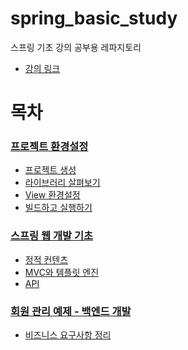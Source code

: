 # spring_basic_study
스프링 기초 강의 공부용 레파지토리

+ [강의 링크](https://www.inflearn.com/my-courses)

# 목차

### [프로젝트 환경설정](https://github.com/journeytorainbow/spring_boot_study/tree/master/%ED%94%84%EB%A1%9C%EC%A0%9D%ED%8A%B8_%ED%99%98%EA%B2%BD%EC%84%A4%EC%A0%95)
  + [프로젝트 생성](https://github.com/journeytorainbow/spring_boot_study/blob/master/%ED%94%84%EB%A1%9C%EC%A0%9D%ED%8A%B8_%ED%99%98%EA%B2%BD%EC%84%A4%EC%A0%95/%ED%94%84%EB%A1%9C%EC%A0%9D%ED%8A%B8_%EC%83%9D%EC%84%B1.md)
  + [라이브러리 살펴보기](https://github.com/journeytorainbow/spring_boot_study/blob/master/%ED%94%84%EB%A1%9C%EC%A0%9D%ED%8A%B8_%ED%99%98%EA%B2%BD%EC%84%A4%EC%A0%95/%EB%9D%BC%EC%9D%B4%EB%B8%8C%EB%9F%AC%EB%A6%AC_%EC%82%B4%ED%8E%B4%EB%B3%B4%EA%B8%B0.md)
  + [View 환경설정](https://github.com/journeytorainbow/spring_boot_study/blob/master/%ED%94%84%EB%A1%9C%EC%A0%9D%ED%8A%B8_%ED%99%98%EA%B2%BD%EC%84%A4%EC%A0%95/View_%ED%99%98%EA%B2%BD%EC%84%A4%EC%A0%95.md)
  + [빌드하고 실행하기](https://github.com/journeytorainbow/spring_boot_study/blob/master/%ED%94%84%EB%A1%9C%EC%A0%9D%ED%8A%B8_%ED%99%98%EA%B2%BD%EC%84%A4%EC%A0%95/%EB%B9%8C%EB%93%9C%ED%95%98%EA%B3%A0_%EC%8B%A4%ED%96%89%ED%95%98%EA%B8%B0.md)

### [스프링 웹 개발 기초](https://github.com/journeytorainbow/spring_boot_study/tree/master/%EC%8A%A4%ED%94%84%EB%A7%81_%EC%9B%B9%EA%B0%9C%EB%B0%9C_%EA%B8%B0%EC%B4%88)
  + [정적 컨텐츠](https://github.com/journeytorainbow/spring_boot_study/blob/master/%EC%8A%A4%ED%94%84%EB%A7%81_%EC%9B%B9%EA%B0%9C%EB%B0%9C_%EA%B8%B0%EC%B4%88/%EC%A0%95%EC%A0%81_%EC%BB%A8%ED%85%90%EC%B8%A0.md)
  + [MVC와 템플릿 엔진](https://github.com/journeytorainbow/spring_boot_study/blob/master/%EC%8A%A4%ED%94%84%EB%A7%81_%EC%9B%B9%EA%B0%9C%EB%B0%9C_%EA%B8%B0%EC%B4%88/MVC_%EC%99%80_%ED%85%9C%ED%94%8C%EB%A6%BF%EC%97%94%EC%A7%84.md)
  + [API](https://github.com/journeytorainbow/spring_boot_study/blob/master/%EC%8A%A4%ED%94%84%EB%A7%81_%EC%9B%B9%EA%B0%9C%EB%B0%9C_%EA%B8%B0%EC%B4%88/API.md)

### [회원 관리 예제 - 백엔드 개발](https://github.com/journeytorainbow/spring_boot_study/tree/master/(%EB%B0%B1%EC%97%94%EB%93%9C)%ED%9A%8C%EC%9B%90%EA%B4%80%EB%A6%AC%EC%98%88%EC%A0%9C)
  + [비즈니스 요구사항 정리](https://github.com/journeytorainbow/spring_boot_study/blob/master/(%EB%B0%B1%EC%97%94%EB%93%9C)%ED%9A%8C%EC%9B%90%EA%B4%80%EB%A6%AC%EC%98%88%EC%A0%9C/%EB%B9%84%EC%A6%88%EB%8B%88%EC%8A%A4_%EC%9A%94%EA%B5%AC%EC%82%AC%ED%95%AD_%EC%A0%95%EB%A6%AC.md)
